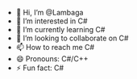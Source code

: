 - 👋 Hi, I’m @Lambaga
- 👀 I’m interested in С#
- 🌱 I’m currently learning C#
- 💞️ I’m looking to collaborate on C#
- 📫 How to reach me C#
- 😄 Pronouns: C#/C++
- ⚡ Fun fact: C#

<!---
Lambaga/Lambaga is a ✨ special ✨ repository because its `README.md` (this file) appears on your GitHub profile.
You can click the Preview link to take a look at your changes.
--->
